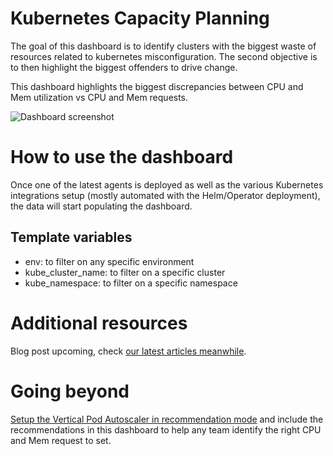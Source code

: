# Kubernetes Capacity Planning

The goal of this dashboard is to identify clusters with the biggest waste of resources related to kubernetes misconfiguration. The second objective is to then highlight the biggest offenders to drive change.

This dashboard highlights the biggest discrepancies between CPU and Mem utilization vs CPU and Mem requests.

![Dashboard screenshot](/img/screenshot.png)

# How to use the dashboard

Once one of the latest agents is deployed as well as the various Kubernetes integrations setup (mostly automated with the Helm/Operator deployment), the data will start populating the dashboard.

## Template variables

- env: to filter on any specific environment
- kube_cluster_name: to filter on a specific cluster
- kube_namespace: to filter on a specific namespace

# Additional resources

Blog post upcoming, check [our latest articles meanwhile](https://www.datadoghq.com/blog/).

# Going beyond

[Setup the Vertical Pod Autoscaler in recommendation mode](https://www.kubecost.com/kubernetes-autoscaling/kubernetes-vpa/) and include the recommendations in this dashboard to help any team identify the right CPU and Mem request to set.
